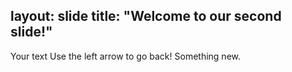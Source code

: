 layout: slide
title: "Welcome to our second slide!"
---
Your text
Use the left arrow to go back! Something new.
